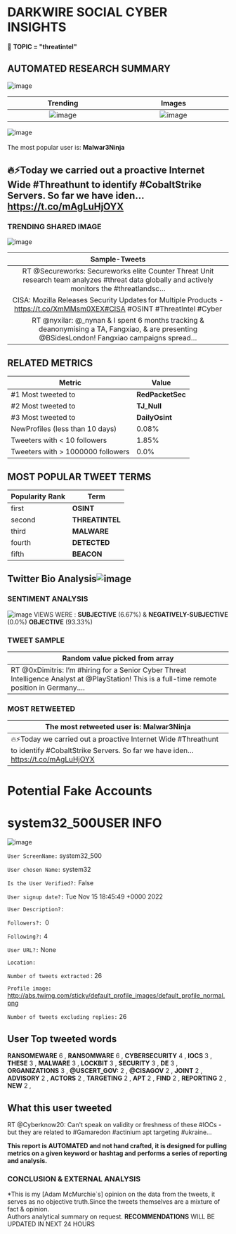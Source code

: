# DARKWIRE SOCIAL CYBER INSIGHTS 
&#x1F34E; **TOPIC = "threatintel"**

## AUTOMATED RESEARCH SUMMARY
  ![image](darkLogo.png)   

|  Trending  |   Images | 
:-------------------------:|:-------------------------:
|  ![image](assets/threatintel/imageFile1.jpg)     <img width=200/> | ![image](assets/threatintel/imageFile2.jpg) <img width=200/> |   
 
 
![image](assets/threatintel/TWEETS.png)
<br></br>
The most popular user is: **Malwar3Ninja**  
 

## 🔥⚡Today we carried out a proactive Internet Wide #Threathunt to identify #CobaltStrike Servers. So far we have iden… https://t.co/mAgLuHjOYX 

  




### TRENDING SHARED IMAGE

![image](assets/threatintel/twitterPostedImage.png)



|                **Sample-Tweets**        |
| :-------------: |
| RT @Secureworks: Secureworks elite Counter Threat Unit research team analyzes #threat data globally and actively monitors the #threatlandsc… |
| CISA: Mozilla Releases Security Updates for Multiple Products - https://t.co/XmMMsm0XEX#CISA #OSINT #ThreatIntel #Cyber |
| RT @nyxilar: @_nynan &amp; I spent 6 months tracking &amp; deanonymising a TA, Fangxiao, &amp; are presenting @BSidesLondon! Fangxiao campaigns spread… |

## RELATED METRICS<br>
| Metric | Value |
| ------------- | ------------- |
| #1 Most tweeted to  | **RedPacketSec** |
| #2 Most tweeted to  | **TJ_Null** |
| #3 Most tweeted to  | **DailyOsint** |
| NewProfiles (less than 10 days) | 0.08%  |
| Tweeters with < 10 followers  | 1.85%|
| Tweeters with > 1000000 followers  | 0.0%  |



## MOST POPULAR TWEET TERMS 


| Popularity Rank  | Term |
| ------------- | ------------- |
| first  | **OSINT**  |
| second  | **THREATINTEL**  |
| third  | **MALWARE** |
| fourth  | **DETECTED**  |
| fifth  | **BEACON**  |


## Twitter Bio Analysis![image](assets/threatintel/BIO.png)
### SENTIMENT ANALYSIS
![image](assets/threatintel/sentiment.png)
VIEWS WERE : **SUBJECTIVE**  (6.67%) & **NEGATIVELY-SUBJECTIVE** (0.0%) **OBJECTIVE** (93.33%)

### TWEET SAMPLE 
| Random value picked from array |
| ------------- |
|RT @0xDimitris: I’m #hiring for a Senior Cyber Threat Intelligence Analyst at @PlayStation! This is a full-time remote position in Germany.… |

### MOST RETWEETED 

| The most retweeted user is: **Malwar3Ninja**  |
| ------------- |
| 🔥⚡Today we carried out a proactive Internet Wide #Threathunt to identify #CobaltStrike Servers. So far we have iden… https://t.co/mAgLuHjOYX |

# Potential Fake Accounts
 
# system32_500USER INFO
![image](http://abs.twimg.com/sticky/default_profile_images/default_profile_normal.png)
 
`User ScreenName:` system32_500 
 
`User chosen Name:` system32 
 
`Is the User Verified?:` False 
 
`User signup date?:` Tue Nov 15 18:45:49 +0000 2022 
 
`User Description?:`  
 
`Followers?: `0 
 
`Following?:` 4 
 
`User URL?:` None 
 
`Location:`  
 
`Number of tweets extracted`  : 26 
 
`Profile image:` http://abs.twimg.com/sticky/default_profile_images/default_profile_normal.png 
 
`Number of tweets excluding replies:` 26 
 

 

 
## User Top tweeted words 
 
**RANSOMEWARE** 6 , **RANSOMWARE** 6 , **CYBERSECURITY** 4 , **IOCS** 3 , **THESE** 3 , **MALWARE** 3 , **LOCKBIT** 3 , **SECURITY** 3 , **DE** 3 , **ORGANIZATIONS** 3 , **@USCERT_GOV:** 2 , **@CISAGOV** 2 , **JOINT** 2 , **ADVISORY** 2 , **ACTORS** 2 , **TARGETING** 2 , **APT** 2 , **FIND** 2 , **REPORTING** 2 , **NEW** 2 , 
 
## What this user tweeted
 
RT @Cyberknow20: Can't speak on validity or freshness of these #IOCs  - but they are related to #Gamaredon #actinium apt targeting #ukraine…
 

<b> This report is AUTOMATED and not hand crafted, it is designed for pulling metrics on a given keyword or hashtag and performs a series of reporting and analysis.</b>  
### CONCLUSION & EXTERNAL ANALYSIS

*This is my [Adam McMurchie`s] opinion on the data from the tweets, it serves as no objective truth.Since the tweets themselves are a mixture of fact & opinion.<br>
Authors analytical summary on request.
**RECOMMENDATIONS** WILL BE UPDATED IN NEXT  24 HOURS <br>